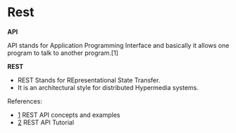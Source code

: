 # Rest

**API**

API stands for Application Programming Interface and basically it allows one program to talk to another program.[1]

**REST**

- REST Stands for REpresentational State Transfer.
- It is an architectural style for distributed Hypermedia systems.
 

References:
- [1](https://www.youtube.com/watch?v=7YcW25PHnAA) REST API concepts and examples
- [2](https://restfulapi.net/) REST API Tutorial